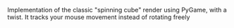 Implementation of the classic "spinning cube" render using PyGame, with a twist. It tracks your mouse movement instead of rotating freely